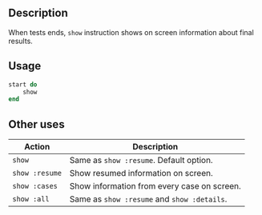 
## Description

When tests ends, `show` instruction shows on screen information about final results.

## Usage

```ruby
start do
    show
end
```

## Other uses

| Action         | Description                             |
| -------------- | --------------------------------------- |
| `show`         | Same as `show :resume`. Default option. |
| `show :resume` | Show resumed information on screen.     |
| `show :cases`  | Show information from every case on screen.|
| `show :all`    | Same as `show :resume` and `show :details`. |
